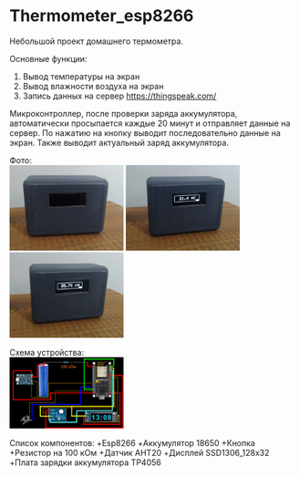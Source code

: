 # Thermometer_esp8266

Небольшой проект домашнего термометра.

Основные функции:
1) Вывод температуры на экран
2) Вывод влажности воздуха на экран
3) Запись данных на сервер https://thingspeak.com/

Микроконтроллер, после проверки заряда аккумулятора, автоматически просыпается каждые 20 минут и отправляет данные на сервер.
По нажатию на кнопку выводит последовательно данные на экран. Также выводит актуальный заряд аккумулятора.

Фото:
</br>
<img src="Files/IMG_20230319_174846_1.jpg" alt="drawing" width="200"/>
<img src="Files/IMG_20230319_174854_1.jpg" alt="drawing" width="200"/>
<img src="Files/IMG_20230319_174858.jpg" alt="drawing" width="200"/>

Схема устройства:
</br>
<img src="Files/Scheme.png" alt="drawing" width="200"/>

Список компонентов:
+Esp8266
+Аккумулятор 18650
+Кнопка
+Резистор на 100 кОм
+Датчик AHT20
+Дисплей SSD1306_128x32
+Плата зарядки аккумулятора TP4056 
